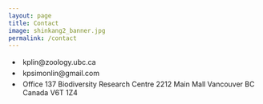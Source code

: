 ```yaml
---
layout: page
title: Contact
image: shinkang2_banner.jpg
permalink: /contact
---
```

<style>
ul li {
    padding: 2.5px 5px;
}
</style>

<ul class="fa-ul">
  <li><i class="fa-li fa fa-envelope"></i>kplin@zoology.ubc.ca</li>  
  
  <li><i class="fa-li fa fa-envelope"></i>kpsimonlin@gmail.com</li>  
  
  <li><i class="fa-li fa fa-address-book"></i>Office 137 Biodiversity Research Centre 2212 Main Mall Vancouver BC Canada V6T 1Z4</li>  
</ul>
